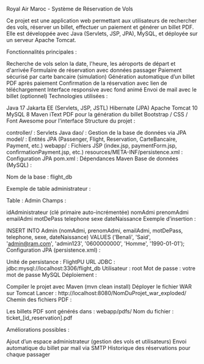 Royal Air Maroc - Système de Réservation de Vols

Ce projet est une application web permettant aux utilisateurs de rechercher des vols, réserver un billet, effectuer un paiement et générer un billet PDF. Elle est développée avec Java (Servlets, JSP, JPA), MySQL, et déployée sur un serveur Apache Tomcat.

Fonctionnalités principales :

Recherche de vols selon la date, l'heure, les aéroports de départ et d'arrivée
Formulaire de réservation avec données passager
Paiement sécurisé par carte bancaire (simulation)
Génération automatique d’un billet PDF après paiement
Confirmation de la réservation avec lien de téléchargement
Interface responsive avec fond animé
Envoi de mail avec le billet (optionnel)
Technologies utilisées :

Java 17
Jakarta EE (Servlets, JSP, JSTL)
Hibernate (JPA)
Apache Tomcat 10
MySQL 8
Maven
iText PDF pour la génération du billet
Bootstrap / CSS / Font Awesome pour l’interface
Structure du projet :

controller/ : Servlets Java
dao/ : Gestion de la base de données via JPA
model/ : Entités JPA (Passenger, Flight, Reservation, CarteBancaire, Payment, etc.)
webapp/ : Fichiers JSP (index.jsp, paymentForm.jsp, confirmationPayment.jsp, etc.)
resources/META-INF/persistence.xml : Configuration JPA
pom.xml : Dépendances Maven
Base de données (MySQL) :

Nom de la base : flight_db

Exemple de table administrateur :

Table : Admin
Champs :

idAdministrateur (clé primaire auto-incrémentée)
nomAdmi
prenomAdmi
emailAdmi
motDePass
telephone
sexe
dateNaissance
Exemple d’insertion :

INSERT INTO Admin (nomAdmi, prenomAdmi, emailAdmi, motDePass, telephone, sexe, dateNaissance)
VALUES ('Benali', 'Said', 'admin@ram.com', 'admin123', '0600000000', 'Homme', '1990-01-01');
Configuration JPA (persistence.xml) :

Unité de persistance : FlightPU
URL JDBC : jdbc:mysql://localhost:3306/flight_db
Utilisateur : root
Mot de passe : votre mot de passe MySQL
Déploiement :

Compiler le projet avec Maven (mvn clean install)
Déployer le fichier WAR sur Tomcat
Lancer : http://localhost:8080/NomDuProjet_war_exploded/
Chemin des fichiers PDF :

Les billets PDF sont générés dans : webapp/pdfs/
Nom du fichier : ticket_[id_reservation].pdf

Améliorations possibles :

Ajout d’un espace administrateur (gestion des vols et utilisateurs)
Envoi automatique du billet par mail via SMTP
Historique des réservations pour chaque passager

